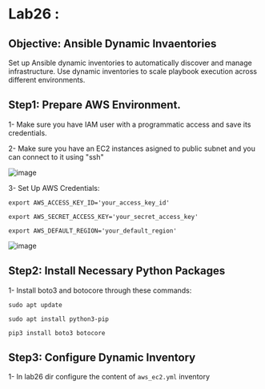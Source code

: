 # Lab26 :

## Objective: Ansible Dynamic Invaentories
Set up Ansible dynamic inventories to automatically discover and manage infrastructure. Use dynamic inventories to scale playbook execution across different environments.

## Step1: Prepare AWS Environment.
1- Make sure you have IAM user with a programmatic access and save its credentials.

2- Make sure you have an EC2 instances asigned to public subnet and you can connect to it using "ssh"

![image](https://github.com/ramy282/iVolve_OJT/assets/60857262/040150d6-ce13-4ed9-bb17-b88a185c7bc3)

3- Set Up AWS Credentials:

`export AWS_ACCESS_KEY_ID='your_access_key_id'`

`export AWS_SECRET_ACCESS_KEY='your_secret_access_key'`

`export AWS_DEFAULT_REGION='your_default_region'`

![image](https://github.com/ramy282/iVolve_OJT/assets/60857262/5436467d-38d4-4404-9a6c-c1b49b915a98)

## Step2: Install Necessary Python Packages
1- Install boto3 and botocore through these commands:

`sudo apt update`

`sudo apt install python3-pip`

`pip3 install boto3 botocore`

## Step3: Configure Dynamic Inventory

1- In lab26 dir configure the content of `aws_ec2.yml` inventory
